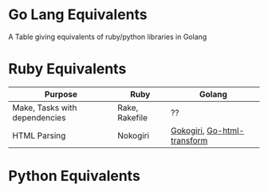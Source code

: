 Go Lang Equivalents
==================

A Table giving equivalents of ruby/python libraries in  Golang

# Ruby Equivalents

|     Purpose                   |   Ruby           | Golang  |
| ---------------------------   | ---------------- | ------- |
| Make, Tasks with dependencies |  Rake, Rakefile  |  ??     |
| HTML Parsing                  |  Nokogiri        | [Gokogiri](http://github.com/moovweb/gokogiri), [Go-html-transform](https://code.google.com/p/go-html-transform/) |


# Python Equivalents
